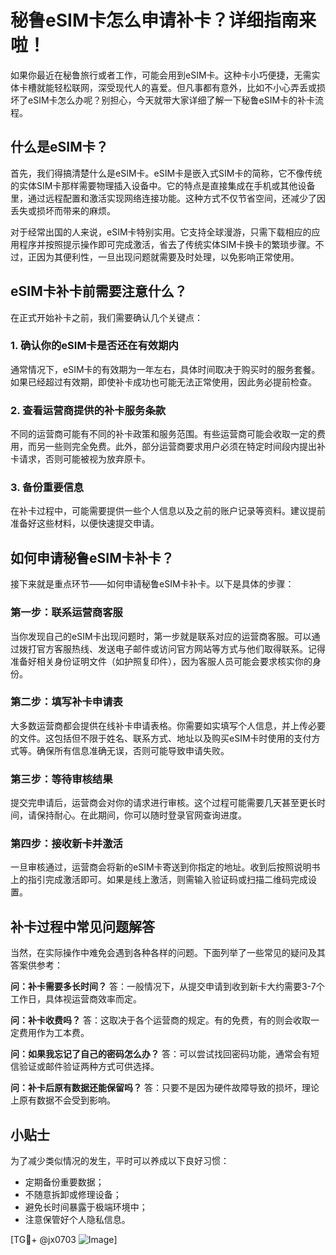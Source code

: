 # 秘鲁eSIM卡怎么申请补卡？详细指南来啦！

如果你最近在秘鲁旅行或者工作，可能会用到eSIM卡。这种卡小巧便捷，无需实体卡槽就能轻松联网，深受现代人的喜爱。但凡事都有意外，比如不小心弄丢或损坏了eSIM卡怎么办呢？别担心，今天就带大家详细了解一下秘鲁eSIM卡的补卡流程。

## 什么是eSIM卡？

首先，我们得搞清楚什么是eSIM卡。eSIM卡是嵌入式SIM卡的简称，它不像传统的实体SIM卡那样需要物理插入设备中。它的特点是直接集成在手机或其他设备里，通过远程配置和激活实现网络连接功能。这种方式不仅节省空间，还减少了因丢失或损坏而带来的麻烦。

对于经常出国的人来说，eSIM卡特别实用。它支持全球漫游，只需下载相应的应用程序并按照提示操作即可完成激活，省去了传统实体SIM卡换卡的繁琐步骤。不过，正因为其便利性，一旦出现问题就需要及时处理，以免影响正常使用。

## eSIM卡补卡前需要注意什么？

在正式开始补卡之前，我们需要确认几个关键点：

### 1. 确认你的eSIM卡是否还在有效期内

通常情况下，eSIM卡的有效期为一年左右，具体时间取决于购买时的服务套餐。如果已经超过有效期，即使补卡成功也可能无法正常使用，因此务必提前检查。

### 2. 查看运营商提供的补卡服务条款

不同的运营商可能有不同的补卡政策和服务范围。有些运营商可能会收取一定的费用，而另一些则完全免费。此外，部分运营商要求用户必须在特定时间段内提出补卡请求，否则可能被视为放弃原卡。

### 3. 备份重要信息

在补卡过程中，可能需要提供一些个人信息以及之前的账户记录等资料。建议提前准备好这些材料，以便快速提交申请。

## 如何申请秘鲁eSIM卡补卡？

接下来就是重点环节——如何申请秘鲁eSIM卡补卡。以下是具体的步骤：

### 第一步：联系运营商客服

当你发现自己的eSIM卡出现问题时，第一步就是联系对应的运营商客服。可以通过拨打官方客服热线、发送电子邮件或访问官方网站等方式与他们取得联系。记得准备好相关身份证明文件（如护照复印件），因为客服人员可能会要求核实你的身份。

### 第二步：填写补卡申请表

大多数运营商都会提供在线补卡申请表格。你需要如实填写个人信息，并上传必要的文件。这包括但不限于姓名、联系方式、地址以及购买eSIM卡时使用的支付方式等。确保所有信息准确无误，否则可能导致申请失败。

### 第三步：等待审核结果

提交完申请后，运营商会对你的请求进行审核。这个过程可能需要几天甚至更长时间，请保持耐心。在此期间，你可以随时登录官网查询进度。

### 第四步：接收新卡并激活

一旦审核通过，运营商会将新的eSIM卡寄送到你指定的地址。收到后按照说明书上的指引完成激活即可。如果是线上激活，则需输入验证码或扫描二维码完成设置。

## 补卡过程中常见问题解答

当然，在实际操作中难免会遇到各种各样的问题。下面列举了一些常见的疑问及其答案供参考：

**问：补卡需要多长时间？**
答：一般情况下，从提交申请到收到新卡大约需要3-7个工作日，具体视运营商效率而定。

**问：补卡收费吗？**
答：这取决于各个运营商的规定。有的免费，有的则会收取一定费用作为工本费。

**问：如果我忘记了自己的密码怎么办？**
答：可以尝试找回密码功能，通常会有短信验证或邮件验证两种方式可供选择。

**问：补卡后原有数据还能保留吗？**
答：只要不是因为硬件故障导致的损坏，理论上原有数据不会受到影响。

## 小贴士

为了减少类似情况的发生，平时可以养成以下良好习惯：
- 定期备份重要数据；
- 不随意拆卸或修理设备；
- 避免长时间暴露于极端环境中；
- 注意保管好个人隐私信息。

[TG💪+ @jx0703 ![Image](https://github.com/user-attachments/assets/dbca1d08-cadb-493c-b0ec-ad6f7a83f270)]
